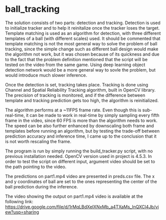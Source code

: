 # ball_tracking

The solution consists of two parts: detection and tracking. Detection is used to initialize tracker and to help it reinitalize once the tracker loses the target. Template matching is used as an algorithm for detection, with three different templates of a ball (with different scales) used. It should be commented that template matching is not the most general way to solve the problem of ball tracking, since the simple change such as different ball design would make the algorithm not work, but it was chosen because of its quickness and due to the fact that the problem definition mentioned that the script will be tested on the video from the same game. Using deep learning object detection network would be a more general way to sovle the problem, but would introduce much slower inference. 

Once the detection is set, tracking takes place. Tracking is done using Channel and Spatial Reliability Tracking algorithm, built in OpenCV library. The precision of tracking is monitored, and if the difference between template and tracking prediction gets too high, the algorithm is reinitialized.

The algorithm performs at a ~11FPS frame rate. Even though this is sub-real-time, it can be made to work in real-time by simply sampling every fifth frame in the video, since
60 FPS is more than the algorithm needs to work. The speed can be also further enhanced by downscaling both frame and templates before running an algorithm, but by testing the 
trade-off between prediction accuracy and inference time, I came up to the conclusion that it is not worth rescaling the frame. 

The program is run by simply running the build_tracker.py script, with no previous installation needed. OpenCV version used in project is 4.5.3. In order to test the script on
different input, argument video should be set to the path pointing to the video. 

The predictions on part1.mp4 video are presented in preds.csv file. The x and y coordinates of ball are set to the ones representing the center of the ball prediction during the inference.

The video showing the output on part1.mp4 video is available at the following link: https://drive.google.com/file/d/1rMqLBdXeIXNxMb_a4TXaMs_InQXCl4Jb/view?usp=sharing
